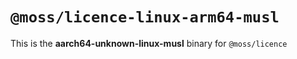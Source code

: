 # `@moss/licence-linux-arm64-musl`

This is the **aarch64-unknown-linux-musl** binary for `@moss/licence`
